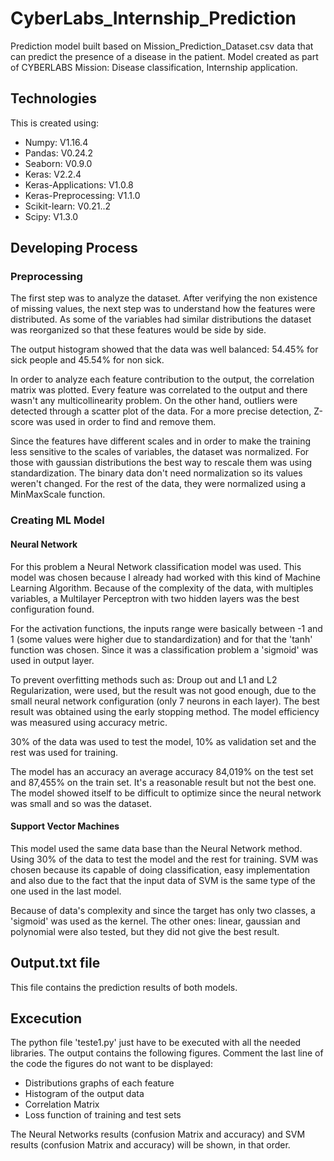 # CyberLabs_Internship_Prediction

Prediction model built based on Mission_Prediction_Dataset.csv data that can predict the presence of a disease in the patient. 
Model created as part of CYBERLABS Mission: Disease classification, Internship application.


## Technologies
This is created using:
* Numpy: V1.16.4
* Pandas: V0.24.2
* Seaborn: V0.9.0
* Keras: V2.2.4
* Keras-Applications: V1.0.8
* Keras-Preprocessing: V1.1.0
* Scikit-learn: V0.21..2
* Scipy: V1.3.0

## Developing Process
### Preprocessing 
The first step was to analyze the dataset. After verifying the non existence of missing values, the next step was to 
understand how the features were distributed. As some of the variables had similar distributions the dataset was reorganized
so that these features would be side by side.

The output histogram showed that the data was well balanced: 54.45% for sick people and 45.54% for non sick.

In order to analyze each feature contribution to the output, the correlation matrix was plotted. Every feature was correlated
to the output and there wasn't any multicollinearity problem. On the other hand, outliers were detected through a scatter plot
of the data. For a more precise detection, Z-score was used in order to find and remove them.

Since the features have different scales and in order to make the training less sensitive to the scales of variables,
the dataset was normalized. For those with gaussian distributions the best way to rescale them was using standardization.
The binary data don't need normalization so its values weren't changed. For the rest of the data, they were normalized using a 
MinMaxScale function.

### Creating ML Model

#### Neural Network

For this problem a Neural Network classification model was used. This model was chosen because I already had worked with this kind
of Machine Learning Algorithm. Because of the complexity of the data, with multiples variables, a Multilayer Perceptron 
with two hidden layers was the best configuration found. 

For the activation functions, the inputs range were basically between -1 and 1 (some values were higher due to standardization)
and for that the 'tanh' function was chosen. Since it was a classification problem a 'sigmoid' was used in output layer.

To prevent overfitting methods such as: Droup out and L1 and L2 Regularization, were used, but the result was not good 
enough, due to the small neural network configuration (only 7 neurons in each layer). The best result was obtained using 
the early stopping method. The model efficiency was measured using accuracy metric.

30% of the data was used to test the model, 10% as validation set and the rest was used for training.

The model has an accuracy an average accuracy 84,019% on the test set and 87,455% on the train set. 
It's a reasonable result but not the best one. The model showed itself to be difficult to optimize since the neural
network was small and so was the dataset.

#### Support Vector Machines

This model used the same data base than the Neural Network method. Using 30% of the data to test the model and the rest
for training. SVM was chosen because its capable of doing classification, easy implementation and also due to the fact that
the input data of SVM is the same type of the one used in the last model.

Because of data's complexity and since the target has only two classes, a 'sigmoid' was used as the kernel. The other ones:
linear, gaussian and polynomial were also tested, but they did not give the best result.


## Output.txt file

This file contains the prediction results of both models.

## Excecution

The python file 'teste1.py' just have to be executed with all the needed libraries. The output contains the following 
figures. Comment the last line of the code the figures do not want to be displayed:

* Distributions graphs of each feature
* Histogram of the output data
* Correlation Matrix 
* Loss function of training and test sets

The Neural Networks results (confusion Matrix and accuracy) and SVM results (confusion Matrix and accuracy) will be shown,
in that order.